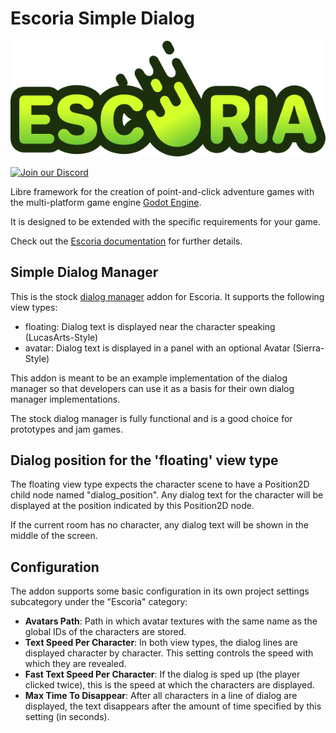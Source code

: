# Escoria Simple Dialog

![Escoria Logo](https://raw.githubusercontent.com/godot-escoria/escoria-demo-game/main/addons/escoria-core/design/escoria-logo-small.png)

[![Join our Discord](https://img.shields.io/discord/884336424780984330.svg?label=Join%20our%20Discord&logo=Discord&colorB=7289da&style=for-the-badge)](https://discord.com/invite/jMxJjuBY5Z)

Libre framework for the creation of point-and-click adventure games with the multi-platform game engine [Godot Engine](https://godotengine.org).

It is designed to be extended with the specific requirements for your game.

Check out the [Escoria documentation](https://docs.escoria-framework.org) for 
further details.

## Simple Dialog Manager

This is the stock [dialog manager](https://docs.escoria-framework.org/en/devel/advanced/create_dialog_manager.html) 
addon for Escoria. It supports the following view types:

* floating: Dialog text is displayed near the character speaking (LucasArts-Style)
* avatar: Dialog text is displayed in a panel with an optional Avatar (Sierra-Style)

This addon is meant to be an example implementation of the dialog manager so that
developers can use it as a basis for their own dialog manager implementations.

The stock dialog manager is fully functional and is a good choice for prototypes and
jam games.

## Dialog position for the 'floating' view type

The floating view type expects the character scene to have a Position2D child node
named "dialog_position". Any dialog text for the character will be displayed at the
position indicated by this Position2D node.

If the current room has no character, any dialog text will be shown in the middle
of the screen.

## Configuration

The addon supports some basic configuration in its own project settings 
subcategory under the "Escoria" category:

* **Avatars Path**: Path in which avatar textures with the same name as the global
  IDs of the characters are stored.
* **Text Speed Per Character**: In both view types, the dialog lines are displayed 
  character by character. This setting controls the speed with which they are
  revealed.
* **Fast Text Speed Per Character**: If the dialog is sped up (the player clicked
  twice), this is the speed at which the characters are displayed.
* **Max Time To Disappear**: After all characters in a line of dialog are displayed,
  the text disappears after the amount of time specified by this setting
  (in seconds).
